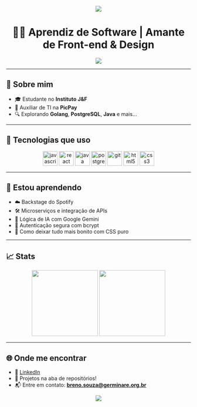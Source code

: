 <!-- Banner animado -->
<p align="center">
  <img src="https://capsule-render.vercel.app/api?type=waving&color=7F00FF&height=200&section=header&text=Olá,%20eu%20sou%20o%20Breno!&fontSize=35&fontColor=ffffff" />
</p>

<!-- Saudações -->
<h1 align="center">👨‍💻 Aprendiz de Software | Amante de Front-end & Design</h1>

<p align="center">
  <img src="https://readme-typing-svg.herokuapp.com?font=Fira+Code&size=22&pause=1000&center=true&width=435&lines=Estudante+no+Colégio+Germinare;Estagiário+na+PiquePay;Fan+da+Olivia+Rodrigo;Vegetariano+e+fazedor+de+nhoque+🍠" />
</p>

---

## 💫 Sobre mim

- 🎓 Estudante no **Instituto J&F**
- 🚀 Auxiliar de TI na **PicPay** 
- 🔍 Explorando **Golang**, **PostgreSQL**, **Java** e mais...

---

## 🚀 Tecnologias que uso

<div align="center">
  <img src="https://cdn.jsdelivr.net/gh/devicons/devicon/icons/javascript/javascript-original.svg" height="40" alt="javascript" />
  <img src="https://cdn.jsdelivr.net/gh/devicons/devicon/icons/react/react-original.svg" height="40" alt="react" />
  <img src="https://cdn.jsdelivr.net/gh/devicons/devicon/icons/java/java-original.svg" height="40" alt="java" />
  <img src="https://cdn.jsdelivr.net/gh/devicons/devicon/icons/postgresql/postgresql-original.svg" height="40" alt="postgresql" />
  <img src="https://cdn.jsdelivr.net/gh/devicons/devicon/icons/git/git-original.svg" height="40" alt="git" />
  <img src="https://cdn.jsdelivr.net/gh/devicons/devicon/icons/html5/html5-original.svg" height="40" alt="html5" />
  <img src="https://cdn.jsdelivr.net/gh/devicons/devicon/icons/css3/css3-original.svg" height="40" alt="css3" />
</div>

---

## 🧠 Estou aprendendo

- ☁️ Backstage do Spotify
- 🛠️ Microserviços e integração de APIs
- 🧠 Lógica de IA com Google Gemini
- 🔐 Autenticação segura com bcrypt
- 💜 Como deixar tudo mais bonito com CSS puro

---

## 📈 Stats

<div align="center">
  <img height="180em" src="https://github-readme-stats.vercel.app/api?username=Brenosilva13&show_icons=true&theme=radical" />
  <img height="180em" src="https://github-readme-stats.vercel.app/api/top-langs/?username=Brenosilva13&layout=compact&langs_count=8&theme=radical"/>
</div>

---

## 🌐 Onde me encontrar

- 💼 [LinkedIn](https://www.linkedin.com/in/breno-souza-6152332a6)
- 🧪 Projetos na aba de repositórios!
- 📬 Entre em contato: **breno.souza@germinare.org.br**

<p align="center">
  <img src="https://capsule-render.vercel.app/api?type=waving&color=7F00FF&height=120&section=footer"/>
</p>

